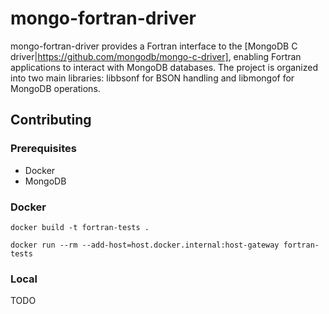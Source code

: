 # mongo-fortran-driver

mongo-fortran-driver provides a Fortran interface to the [MongoDB C driver|https://github.com/mongodb/mongo-c-driver], enabling Fortran applications to interact with MongoDB databases. The project is organized into two main libraries: libbsonf for BSON handling and libmongof for MongoDB operations.

## Contributing 

### Prerequisites

- Docker
- MongoDB 

### Docker 

```
docker build -t fortran-tests .
```

```
docker run --rm --add-host=host.docker.internal:host-gateway fortran-tests
```

### Local 

TODO
